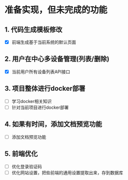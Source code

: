 # 准备实现，但未完成的功能

## **1. 代码生成模板修改**
- [x] 前端生成基于当前系统的默认页面
## **2. 用户在中心多设备管理(列表/删除)**
- [x] 当前用户所有设备列表API接口
## **3. 项目整体进行docker部署**
- [ ] 学习docker相关知识 
- [ ] 针对当前项目进行docker部署 
## **4. 如果有时间，添加文档预览功能**
- [ ] 添加文档预览功能
##  **5. 前端优化**
- [ ] 优化登录验证码
- [ ] 优化网站设置，把些前端的通用设置提取出来，存到数据库